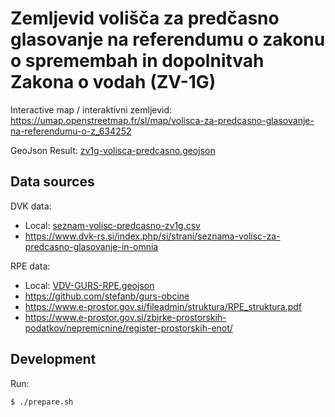 # Zemljevid volišča za predčasno glasovanje na referendumu o zakonu o spremembah in dopolnitvah Zakona o vodah (ZV-1G)

Interactive map / interaktivni zemljevid: https://umap.openstreetmap.fr/sl/map/volisca-za-predcasno-glasovanje-na-referendumu-o-z_634252

GeoJson Result: [zv1g-volisca-predcasno.geojson](zv1g-volisca-predcasno.geojson)

## Data sources

DVK data:
* Local: [seznam-volisc-predcasno-zv1g.csv](seznam-volisc-predcasno-zv1g.csv)
* https://www.dvk-rs.si/index.php/si/strani/seznama-volisc-za-predcasno-glasovanje-in-omnia

RPE data:
* Local: [VDV-GURS-RPE.geojson](VDV-GURS-RPE.geojson)
* https://github.com/stefanb/gurs-obcine
* https://www.e-prostor.gov.si/fileadmin/struktura/RPE_struktura.pdf
* https://www.e-prostor.gov.si/zbirke-prostorskih-podatkov/nepremicnine/register-prostorskih-enot/

## Development

Run: 
```bash
$ ./prepare.sh
```
